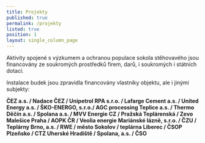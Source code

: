 ```yaml
---
title: Projekty
published: true
permalink: /projekty
listed: true
position: 1
layout: single_column_page
---
```

Aktivity spojené s výzkumem a ochranou populace sokola stěhovavého jsou financovány ze soukromých prostředků firem, darů, i soukromých i státních dotací.

Instalace budek jsou zpravidla financovány vlastníky objektu, ale i jinými subjekty: 

**ČEZ a.s. / Nadace ČEZ / Unipetrol RPA s.r.o. / Lafarge Cement a.s. / United Energy a.s. / ŠKO-ENERGO, s.r.o./ AGC processing Teplice a.s. / Thermo Děčín a.s. / Spolana a.s. / MVV Energie CZ / Pražská Teplárenská / Zevo Malešice Praha / AOPK ČR / Veolia energie Mariánské lázně, s.r.o. / ČZU / Teplárny Brno, a.s. / RWE / město Sokolov / teplárna Liberec / ČSOP Plzeňsko / CTZ Uherské Hradiště / Spolana, a.s. / ČSO**
